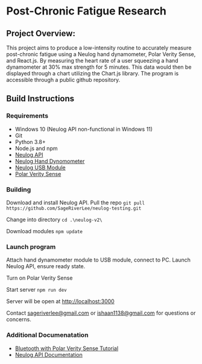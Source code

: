 # Post-Chronic Fatigue Research
## Project Overview:
This project aims to produce a low-intensity routine to accurately measure post-chronic fatigue using a Neulog hand dynamometer, Polar Verity Sense, and React.js. By measuring the heart rate of a user squeezing a hand dynamometer at 30% max strength for 5 minutes. This data would then be displayed through a chart utilizing the Chart.js library. The program is accessible through a public github repository.

## Build Instructions

### Requirements

- Windows 10 (Neulog API non-functional in Windows 11)
- Git
- Python 3.8+
- Node.js and npm
- [Neulog API](https://neulog.com/software/)
- [Neulog Hand Dynomometer](https://neulog.com/hand-dynamometer/)
- [Neulog USB Module](https://neulog.com/hand-dynamometer/)
- [Polar Verity Sense](https://www.polar.com/us-en/products/accessories/polar-verity-sense)

### Building

Download and install Neulog API.
Pull the repo
`git pull https://github.com/SageRiverLee/neulog-testing.git`

Change into directory
`cd .\neulog-v2\`

Download modules
`npm update`

### Launch program

 Attach hand dynamometer module to USB module, connect to PC. Launch Neulog API, ensure ready state.

 Turn on Polar Verity Sense

 Start server
 `npm run dev`

 Server will be open at [http://localhost:3000](http://localhost:3000)

 Contact [sageriverlee@gmail.com](mailto:sageriverlee@gmail.com) or [ishaan1138@gmail.com](mailto:ishaan1138@gmail.com) for questions or concerns.

### Additional Documenatation

- [Bluetooth with Polar Verity Sense Tutorial](https://dev.to/manufac/interacting-with-polar-verity-sense-using-web-bluetooth-553a)
- [Neulog API Documentation](https://neulog.com/Downloads/NeuLog_API_version_8.pdf)
